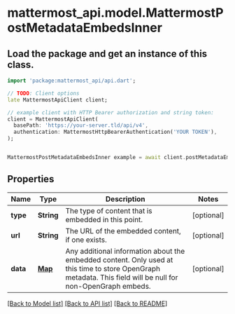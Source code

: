 # mattermost_api.model.MattermostPostMetadataEmbedsInner

## Load the package and get an instance of this class.
```dart
import 'package:mattermost_api/api.dart';

// TODO: Client options
late MattermostApiClient client;

// example client with HTTP Bearer authorization and string token:
client = MattermostApiClient(
  basePath: 'https://your-server.tld/api/v4',
  authentication: MattermostHttpBearerAuthentication('YOUR TOKEN'),
);


MattermostPostMetadataEmbedsInner example = await client.postMetadataEmbedsInner.FUNCTION_THAT_RETURNS_THIS_CLASS();

```

## Properties
Name | Type | Description | Notes
------------ | ------------- | ------------- | -------------
**type** | **String** | The type of content that is embedded in this point. | [optional] 
**url** | **String** | The URL of the embedded content, if one exists. | [optional] 
**data** | [**Map**](.md) | Any additional information about the embedded content. Only used at this time to store OpenGraph metadata. This field will be null for non-OpenGraph embeds.  | [optional] 

[[Back to Model list]](../GENERATED_README.md#documentation-for-models) [[Back to API list]](../GENERATED_README.md#documentation-for-api-endpoints) [[Back to README]](../GENERATED_README.md)


